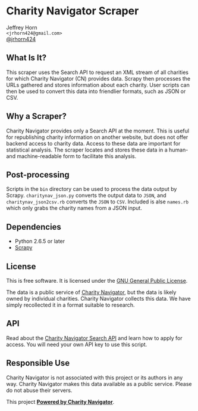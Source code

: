 Charity Navigator Scraper
=====================================================================
Jeffrey Horn  
`<jrhorn424@gmail.com>`  
[@jrhorn424](http://twitter.com/jrhorn424)

## What Is It?
This scraper uses the Search API to request an XML stream of all charities for which Charity Navigator (CN) provides data. Scrapy then processes the URLs gathered and stores information about each charity. User scripts can then be used to convert this data into friendlier formats, such as JSON or CSV.

## Why a Scraper?
Charity Navigator provides only a Search API at the moment. This is useful for republishing charity information on another website, but does not offer backend access to charity data. Access to these data are important for statistical analysis. The scraper locates and stores these data in a human- and machine-readable form to facilitate this analysis.

## Post-processing
Scripts in the `bin` directory can be used to process the data output by Scrapy. `charitynav_json.py` converts the output data to `JSON`, and `charitynav_json2csv.rb` converts the `JSON` to `CSV`. Included is alse `names.rb` which only grabs the charity names from a JSON input.

## Dependencies
- Python 2.6.5 or later
- [Scrapy](http://scrapy.org/)

## License
This is free software. It is licensed under the [GNU General Public License](http://www.gnu.org/licenses/gpl.html).

The data is a public service of [Charity Navigator](http://www.charitynavigator.org), but the data is likely owned by individual charities. Charity Navigator collects this data. We have simply recollected it in a format suitable to research.

## API
Read about the [Charity Navigator Search API](http://www.charitynavigator.org/index.cfm?bay=content.view&cpid=809) and learn how to apply for access. You will need your own API key to use this script.

## Responsible Use
Charity Navigator is not associated with this project or its authors in any way. Charity Navigator makes this data available as a public service. Please do not abuse their servers.

This project **[Powered by Charity Navigator](http://www.charitynavigator.org/)**.
